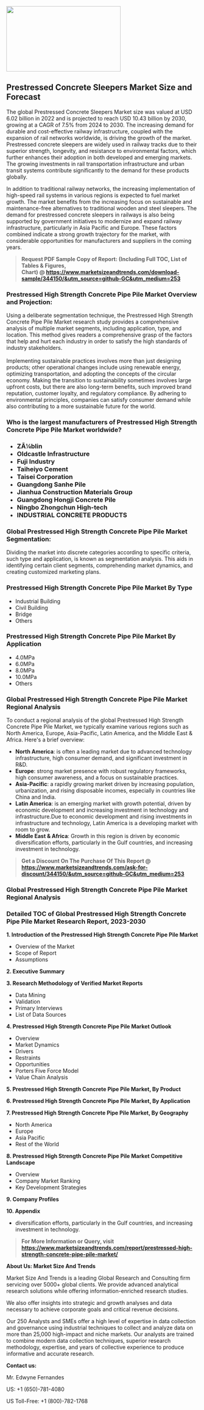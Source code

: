 <p><img class="alignnone size-medium wp-image-20088" src="https://ffe5etoiles.com/wp-content/uploads/2024/12/MST1-300x171.png" alt="" width="300" height="171" /></p><h2>Prestressed Concrete Sleepers Market Size and Forecast</h2><p>The global Prestressed Concrete Sleepers Market size was valued at USD 6.02 billion in 2022 and is projected to reach USD 10.43 billion by 2030, growing at a CAGR of 7.5% from 2024 to 2030. The increasing demand for durable and cost-effective railway infrastructure, coupled with the expansion of rail networks worldwide, is driving the growth of the market. Prestressed concrete sleepers are widely used in railway tracks due to their superior strength, longevity, and resistance to environmental factors, which further enhances their adoption in both developed and emerging markets. The growing investments in rail transportation infrastructure and urban transit systems contribute significantly to the demand for these products globally.</p><p>In addition to traditional railway networks, the increasing implementation of high-speed rail systems in various regions is expected to fuel market growth. The market benefits from the increasing focus on sustainable and maintenance-free alternatives to traditional wooden and steel sleepers. The demand for prestressed concrete sleepers in railways is also being supported by government initiatives to modernize and expand railway infrastructure, particularly in Asia Pacific and Europe. These factors combined indicate a strong growth trajectory for the market, with considerable opportunities for manufacturers and suppliers in the coming years.</p></p><blockquote id="" class=""><strong>Request PDF Sample Copy of Report: (Including Full TOC, List of Tables &amp; Figures, Chart)&nbsp;@&nbsp;<strong><a href="https://www.marketsizeandtrends.com/download-sample/344150/&utm_source=github-GC&utm_medium=253" target="_blank">https://www.marketsizeandtrends.com/download-sample/344150/&utm_source=github-GC&utm_medium=253</a></strong></strong></blockquote><h3 id="" class="">Prestressed High Strength Concrete Pipe Pile Market&nbsp;Overview and Projection:</h3><p id="" class="">Using a deliberate segmentation technique, the Prestressed High Strength Concrete Pipe Pile Market research study provides a comprehensive analysis of multiple market segments, including application, type, and location. This method gives readers a comprehensive grasp of the factors that help and hurt each industry in order to satisfy the high standards of industry stakeholders. <br /> <br />Implementing sustainable practices involves more than just designing products; other operational changes include using renewable energy, optimizing transportation, and adopting the concepts of the circular economy. Making the transition to sustainability sometimes involves large upfront costs, but there are also long-term benefits, such improved brand reputation, customer loyalty, and regulatory compliance. By adhering to environmental principles, companies can satisfy consumer demand while also contributing to a more sustainable future for the world.</p><h3 id="" class="">Who is the largest manufacturers of&nbsp;Prestressed High Strength Concrete Pipe Pile Market worldwide?</h3><h3 class=""><p><ul><li>ZÃ¼blin </li><li> Oldcastle Infrastructure </li><li> Fuji Industry </li><li> Taiheiyo Cement </li><li> Taisei Corporation </li><li> Guangdong Sanhe Pile </li><li> Jianhua Construction Materials Group </li><li> Guangdong Hongji Concrete Pile </li><li> Ningbo Zhongchun High-tech </li><li> INDUSTRIAL CONCRETE PRODUCTS</li></ul></p></h3><h3 id="" class="">Global&nbsp;Prestressed High Strength Concrete Pipe Pile Market Segmentation:</h3><p id="" class="">Dividing the market into discrete categories according to specific criteria, such type and application, is known as segmentation analysis. This aids in identifying certain client segments, comprehending market dynamics, and creating customized marketing plans.</p><h3 id="" class="">Prestressed High Strength Concrete Pipe Pile Market&nbsp;By Type</h3><p><p><ul><li>Industrial Building</li><li> Civil Building</li><li> Bridge</li><li> Others</p></li></ul></p></p><h3 id="" class="">Prestressed High Strength Concrete Pipe Pile Market&nbsp;By Application</h3><p class=""><p><ul><li>4.0MPa</li><li> 6.0MPa</li><li> 8.0MPa</li><li> 10.0MPa</li><li> Others</li></ul></p></p><h3 id="" class="">Global Prestressed High Strength Concrete Pipe Pile Market Regional Analysis</h3><p id="" class="">To conduct a regional analysis of the global Prestressed High Strength Concrete Pipe Pile Market, we typically examine various regions such as North America, Europe, Asia-Pacific, Latin America, and the Middle East &amp; Africa. Here's a brief overview:</p><ul><li><strong>North America</strong>: is often a leading market due to advanced technology infrastructure, high consumer demand, and significant investment in R&amp;D.</li><li><strong>Europe</strong>: strong market presence with robust regulatory frameworks, high consumer awareness, and a focus on sustainable practices.</li><li><strong>Asia-Pacific</strong>: a rapidly growing market driven by increasing population, urbanization, and rising disposable incomes, especially in countries like China and India.</li><li><strong>Latin America</strong>: is an emerging market with growth potential, driven by economic development and increasing investment in technology and infrastructure.Due to economic development and rising investments in infrastructure and technology, Latin America is a developing market with room to grow.</li><li><strong>Middle East &amp; Africa</strong>: Growth in this region is driven by economic diversification efforts, particularly in the Gulf countries, and increasing investment in technology.</li></ul><blockquote id="" class=""><strong>Get a Discount On The Purchase Of This Report @ <strong><a href="https://www.marketsizeandtrends.com/ask-for-discount/344150/&utm_source=github-GC&utm_medium=253" target="_blank">https://www.marketsizeandtrends.com/ask-for-discount/344150/&utm_source=github-GC&utm_medium=253</a></strong></strong></blockquote><h3 id="" class="">Global Prestressed High Strength Concrete Pipe Pile Market Regional Analysis</h3><h3 id="" class="">Detailed TOC of Global Prestressed High Strength Concrete Pipe Pile Market Research Report, 2023-2030</h3><p id="" class=""><strong>1. Introduction of the Prestressed High Strength Concrete Pipe Pile Market</strong></p><ul><li>Overview of the Market</li><li>Scope of Report</li><li>Assumptions</li></ul><p id="" class=""><strong>2. Executive Summary</strong></p><p id="" class=""><strong>3. Research Methodology of Verified Market Reports</strong></p><ul><li>Data Mining</li><li>Validation</li><li>Primary Interviews</li><li>List of Data Sources</li></ul><p id="" class=""><strong>4. Prestressed High Strength Concrete Pipe Pile Market Outlook</strong></p><ul><li>Overview</li><li>Market Dynamics</li><li>Drivers</li><li>Restraints</li><li>Opportunities</li><li>Porters Five Force Model</li><li>Value Chain Analysis</li></ul><p id="" class=""><strong>5. Prestressed High Strength Concrete Pipe Pile Market, By Product</strong></p><p id="" class=""><strong>6. Prestressed High Strength Concrete Pipe Pile Market, By Application</strong></p><p id="" class=""><strong>7. Prestressed High Strength Concrete Pipe Pile Market, By Geography</strong></p><ul><li>North America</li><li>Europe</li><li>Asia Pacific</li><li>Rest of the World</li></ul><p id="" class=""><strong>8. Prestressed High Strength Concrete Pipe Pile Market Competitive Landscape</strong></p><ul><li>Overview</li><li>Company Market Ranking</li><li>Key Development Strategies</li></ul><p id="" class=""><strong>9. Company Profiles</strong></p><p id="" class=""><strong>10. Appendix</strong></p><ul><li>diversification efforts, particularly in the Gulf countries, and increasing investment in technology.</li></ul><blockquote id="" class=""><strong>For More Information or Query, visit <strong><strong><a href="https://www.marketsizeandtrends.com/report/prestressed-high-strength-concrete-pipe-pile-market/" target="_blank">https://www.marketsizeandtrends.com/report/prestressed-high-strength-concrete-pipe-pile-market/</a></strong></strong></strong></blockquote><p id="" class=""><strong>About Us: Market Size And Trends</strong></p><p id="" class="">Market Size And Trends is a leading Global Research and Consulting firm servicing over 5000+ global clients. We provide advanced analytical research solutions while offering information-enriched research studies.</p><p id="" class="">We also offer insights into strategic and growth analyses and data necessary to achieve corporate goals and critical revenue decisions.</p><p id="" class="">Our 250 Analysts and SMEs offer a high level of expertise in data collection and governance using industrial techniques to collect and analyze data on more than 25,000 high-impact and niche markets. Our analysts are trained to combine modern data collection techniques, superior research methodology, expertise, and years of collective experience to produce informative and accurate research.</p><p id="" class=""><strong>Contact us:</strong></p><p id="" class="">Mr. Edwyne Fernandes</p><p id="" class="">US: +1 (650)-781-4080</p><p id="" class="">US Toll-Free: +1 (800)-782-1768</p>
